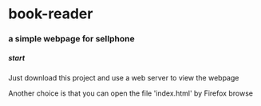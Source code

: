 # book-reader

### a simple webpage for sellphone

##### start
Just download this project and use a web server to view the webpage

Another choice is that you can open the file 'index.html' by Firefox browse
